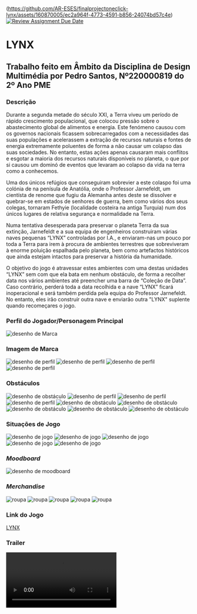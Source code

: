 (https://github.com/AR-ESES/finalprojectoneclick-lynx/assets/160870005/ec2a964f-4773-4591-b856-24074bd57c4e)[![Review Assignment Due Date](https://classroom.github.com/assets/deadline-readme-button-24ddc0f5d75046c5622901739e7c5dd533143b0c8e959d652212380cedb1ea36.svg)](https://classroom.github.com/a/ipevJCXR)
#  **LYNX**
## Trabalho feito em Âmbito da Disciplina de Design Multimédia por Pedro Santos, Nº220000819 do 2º Ano PME
### **Descrição**

Durante a segunda metade do século XXI, a Terra viveu um período de rápido crescimento populacional, que colocou pressão sobre o abastecimento global de alimentos e energia. Este fenómeno causou com os governos nacionais ficassem sobrecarregados com a necessidades das suas populações e acelerassem a extração de recursos naturais e fontes de energia extremamente poluentes de forma a não causar um colapso das suas sociedades. No entanto, estas ações apenas causaram mais conflitos e esgotar a maioria dos recursos naturais disponíveis no planeta, o que por si causou um dominó de eventos que levaram ao colapso da vida na terra como a conhecemos.

Uma dos únicos refúgios que conseguiram sobrevier a este colaspo foi uma colónia de na penísula de Anatólia, onde o Professor Jarnefeldt, um cientísta de renome que fugiu da Alemanha antes deste se dissolver e quebrar-se em estados de senhores de guerra, bem como vários dos seus colegas, tornaram Fethyie (localidade costeira na antiga Turquia) num dos únicos lugares de relativa segurança e normalidade na Terra.

Numa tentativa desesperada para preservar o planeta Terra da sua extinção, Jarnefeldt e a sua equipa de engenheiros construiram várias naves pequenas “LYNX” controladas por I.A., e enviaram-nas um pouco por toda a Terra para irem à procura de ambientes terrestres que sobreviveram à enorme poluição espalhada pelo planeta, bem como artefactos históricos que ainda estejam intactos para preservar a história da humanidade. 

O objetivo do jogo é atravessar estes ambientes com uma destas unidades “LYNX” sem com que ela bata em nenhum obstáculo, de forma a recolher data nos vários ambientes até preencher uma barra de “Coleção de Data”. Caso contrário, perderá toda a data recolhida e a nave “LYNX” ficará inoperacional e será também perdida pela equipa do Professor Jarnefeldt. No entanto, eles irão construír outra nave e enviarão outra "LYNX" suplente quando recomeçares o jogo.

### Perfil do Jogador/Personagem Principal
![desenho de Marca](LYNX-Pod.png)

### Imagem de Marca
![desenho de perfil](LYNX-Logo.jpg)
![desenho de perfil](Data-Recohlida-Logo.jpg)
![desenho de perfil](LYNX-LOST.png)
![desenho de perfil](Barra-de-Progresso.png)

### Obstáculos	
![desenho de obstáculo](Grid-1.png)
![desenho de perfil](Grid-2.png)
![desenho de perfil](Grid-3.png)
![desenho de perfil](Grid-4.png)
![desenho de obstáculo](Gaivota.png)
![desenho de obstáculo](Sunken-Boat-Revisto.png)
![desenho de obstáculo](Palmeira-Revista.png)
![desenho de obstáculo](Pico-1-Revisto.png)
![desenho de obstáculo](Pico-2-Revisto.png)

### Situações de Jogo
![desenho de jogo](Protótipo-Grid-013.jpg)
![desenho de jogo](Protótipo-Oceano.jpg)
![desenho de jogo](Protótipo-Alta-Definição-3-Revisto.png)
![desenho de jogo](Protótipo-Alta-Definição-4-Revisto.png)
![desenho de jogo](Protótipo-Alta-Definição-Game-Over-Revisto.png)

### *Moodboard*
![desenho de moodboard](Moodboard-3.png)

### *Merchandise*
![roupa](t-shirt-verde-LYNX.png)
![roupa](bone-vermelho-LYNX.png)
![roupa](Chapeu-amarelo-LYNX.png)
![roupa](estojo-escolar-LYNX.png)
![roupa](mochila-azul-LYNX.png)

### Link do Jogo 	
[LYNX](https://github.com/AR-ESES/finalprojectoneclick-lynx/blob/main/index.html)

### Trailer
![LYNX-Trailer](LYNX-Trailer.mp4)

